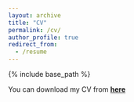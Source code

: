 ```yaml
---
layout: archive
title: "CV"
permalink: /cv/
author_profile: true
redirect_from:
  - /resume
---
```


{% include base_path %}

You can download my CV from [__here__]([https://www.dropbox.com/s/re5mn4tv5jgq1t0/UP_decentralization_small.pdf?dl=0](https://www.dropbox.com/scl/fi/q38gf6qp9x0n0nk2utxhz/VNarasimhanCV.pdf?rlkey=jxo0mqjvgm9cdunjd34jast9a&dl=0)https://www.dropbox.com/scl/fi/q38gf6qp9x0n0nk2utxhz/VNarasimhanCV.pdf?rlkey=jxo0mqjvgm9cdunjd34jast9a&dl=0)

  
